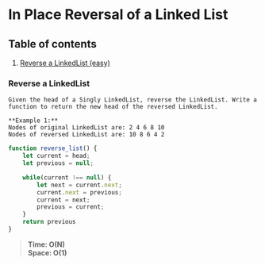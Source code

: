 # In Place Reversal of a Linked List

## Table of contents
1. [Reverse a LinkedList (easy)](#Reverse-a-LinkedList)

### Reverse a LinkedList 
```
Given the head of a Singly LinkedList, reverse the LinkedList. Write a function to return the new head of the reversed LinkedList.
```
```
**Example 1:**
Nodes of original LinkedList are: 2 4 6 8 10 
Nodes of reversed LinkedList are: 10 8 6 4 2 
```
```js
function reverse_list() {
    let current = head;
    let previous = null;

    while(current !== null) {
        let next = current.next;
        current.next = previous;
        current = next;
        previous = current;
    }
    return previous
}

```

> **Time: O(N)**<br>
> **Space: O(1)**